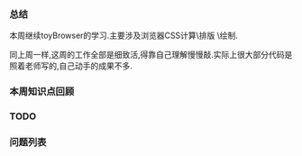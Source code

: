 ### 总结

本周继续toyBrowser的学习.主要涉及浏览器CSS计算\排版 \绘制.

同上周一样,这周的工作全部是细致活,得靠自己理解慢慢敲.实际上很大部分代码是照着老师写的,自己动手的成果不多.

### 本周知识点回顾

### TODO

### 问题列表

